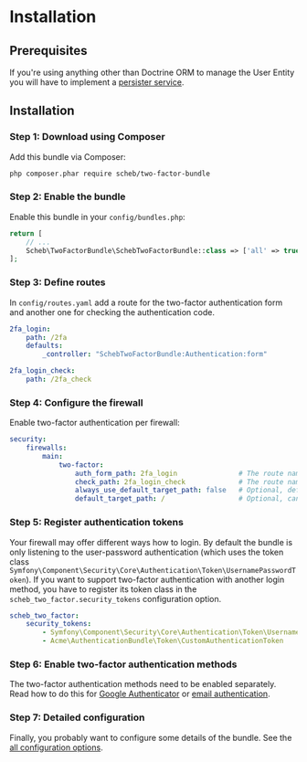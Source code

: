 Installation
============

## Prerequisites

If you're using anything other than Doctrine ORM to manage the User Entity you will have to implement a [persister service](persister.md).

## Installation

### Step 1: Download using Composer

Add this bundle via Composer:

```bash
php composer.phar require scheb/two-factor-bundle
```

### Step 2: Enable the bundle

Enable this bundle in your `config/bundles.php`:

```php
return [
	// ...
    Scheb\TwoFactorBundle\SchebTwoFactorBundle::class => ['all' => true],
];
```

### Step 3: Define routes

In `config/routes.yaml` add a route for the two-factor authentication form and another one for checking the authentication code.

```yaml
2fa_login:
    path: /2fa
    defaults:
        _controller: "SchebTwoFactorBundle:Authentication:form"

2fa_login_check:
    path: /2fa_check
```

### Step 4: Configure the firewall

Enable two-factor authentication per firewall:

```yaml
security:
    firewalls:
        main:
            two-factor:
                auth_form_path: 2fa_login               # The route name you have used in the routes.yaml
                check_path: 2fa_login_check             # The route name you have used in the routes.yaml
                always_use_default_target_path: false   # Optional, default is false
                default_target_path: /                  # Optional, can be a path or a route name
```

### Step 5: Register authentication tokens

Your firewall may offer different ways how to login. By default the bundle is only listening to the user-password authentication
(which uses the token class `Symfony\Component\Security\Core\Authentication\Token\UsernamePasswordToken`).
If you want to support two-factor authentication with another login method, you have to register its token class in the
`scheb_two_factor.security_tokens` configuration option.

```yaml
scheb_two_factor:
    security_tokens:
        - Symfony\Component\Security\Core\Authentication\Token\UsernamePasswordToken
        - Acme\AuthenticationBundle\Token\CustomAuthenticationToken
```

### Step 6: Enable two-factor authentication methods

The two-factor authentication methods need to be enabled separately. Read how to do this for [Google Authenticator](google.md)
or [email authentication](email.md).

### Step 7: Detailed configuration

Finally, you probably want to configure some details of the bundle. See the [all configuration options](configuration.md).
